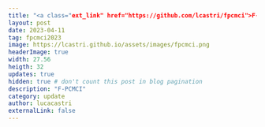 ```yaml
---
title: "<a class="ext_link" href="https://github.com/lcastri/fpcmci">F-PCMCI</a>  new python library for fast and accurate causal discovery!"
layout: post
date: 2023-04-11
tag: fpcmci2023
image: https://lcastri.github.io/assets/images/fpcmci.png
headerImage: true
width: 27.56
heigth: 32
updates: true
hidden: true # don't count this post in blog pagination
description: "F-PCMCI"
category: update
author: lucacastri
externalLink: false
---
```

